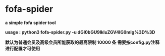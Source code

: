 # fofa-spider

**a simple fofa spider tool**

**usage : python3 fofa-spider.py -u dGl0bGU9IkluZGV4IG9mIg%3D%3D**

**默认为普通会员及高级会员所能获取的最高限制 10000 条**
**需要按config.py注释进行配置才可使用**
